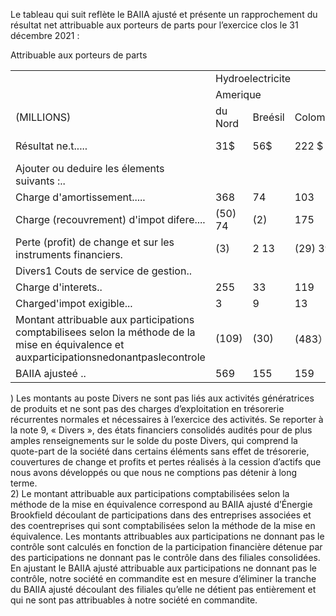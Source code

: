 Le tableau qui suit reflète le BAIIA ajusté et présente un rapprochement du résultat net attribuable aux porteurs de parts pour l’exercice clos le 31 décembre 2021 :  

Attribuable aux porteurs de parts   


<html><body><table><tr><td></td><td colspan="4">Hydroelectricite</td><td colspan="4">Energie solaire destinee aux</td><td></td><td></td></tr><tr><td></td><td colspan="4">Amerique</td><td colspan="4">reseaux</td><td>Siege</td><td></td></tr><tr><td>(MILLIONS)</td><td>du Nord</td><td>Breésil</td><td>Colombie</td><td>Energie éolienne</td><td>publics</td><td>lisée et stockage</td><td>Solutions durables</td><td>social</td><td></td><td>Total</td></tr><tr><td>Résultat ne.t.....</td><td>31$</td><td>56$</td><td>222 $</td><td>(88) $</td><td>6$</td><td>96$</td><td></td><td>(32)$</td><td>(357) $</td><td>(66)$</td></tr><tr><td>Ajouter ou deduire les élements suivants :..</td><td></td><td></td><td></td><td></td><td></td><td></td><td></td><td></td><td></td><td></td></tr><tr><td>Charge d'amortissement.....</td><td>368</td><td>74</td><td>103</td><td>597</td><td>263</td><td></td><td>83</td><td>11 1</td><td>2</td><td>1501</td></tr><tr><td>Charge (recouvrement) d'impot difere....</td><td>(50) 74</td><td>(2)</td><td>175</td><td>(37)</td><td>(34)</td><td></td><td>(9) 5</td><td>(1)</td><td>(73) (36)</td><td>(29) 32</td></tr><tr><td>Perte (profit) de change et sur les instruments financiers.</td><td>(3)</td><td>2 13</td><td>(29) 39</td><td>40 151</td><td>(23) 92</td><td></td><td></td><td></td><td>108</td><td>452</td></tr><tr><td>Divers1 Couts de service de gestion..</td><td></td><td></td><td></td><td></td><td></td><td></td><td>25</td><td></td><td>288</td><td>288</td></tr><tr><td>Charge d'interets..</td><td>255</td><td>33</td><td>119</td><td>247</td><td>187</td><td></td><td>12</td><td></td><td>92</td><td>981</td></tr><tr><td>Charged'impot exigible...</td><td>3</td><td>9</td><td>13</td><td>13</td><td></td><td></td><td></td><td></td><td></td><td>43</td></tr><tr><td>Montant attribuable aux participations comptabilisees selon la méthode de la mise en équivalence et auxparticipationsnedonantpaslecontrole</td><td>(109)</td><td>(30)</td><td>(483）</td><td>(412)</td><td>(198)</td><td></td><td>(52)</td><td>(29)</td><td>(13)</td><td>(1 326)</td></tr><tr><td>BAIIA ajusteé ..</td><td>569</td><td>155</td><td>159</td><td>511</td><td>298</td><td></td><td>160</td><td>13</td><td>11</td><td>1876</td></tr></table></body></html>  

) Les montants au poste Divers ne sont pas liés aux activités génératrices de produits et ne sont pas des charges d’exploitation en trésorerie récurrentes normales et nécessaires à l’exercice des activités. Se reporter à la note 9, « Divers », des états financiers consolidés audités pour de plus amples renseignements sur le solde du poste Divers, qui comprend la quote-part de la société dans certains éléments sans effet de trésorerie, couvertures de change et profits et pertes réalisés à la cession d’actifs que nous avons développés ou que nous ne comptions pas détenir à long terme.   
2) Le montant attribuable aux participations comptabilisées selon la méthode de la mise en équivalence correspond au BAIIA ajusté d’Énergie Brookfield découlant de participations dans des entreprises associées et des coentreprises qui sont comptabilisées selon la méthode de la mise en équivalence. Les montants attribuables aux participations ne donnant pas le contrôle sont calculés en fonction de la participation financière détenue par des participations ne donnant pas le contrôle dans des filiales consolidées. En ajustant le BAIIA ajusté attribuable aux participations ne donnant pas le contrôle, notre société en commandite est en mesure d’éliminer la tranche du BAIIA ajusté découlant des filiales qu’elle ne détient pas entièrement et qui ne sont pas attribuables à notre société en commandite.  